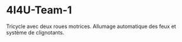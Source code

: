 # 4I4U-Team-1
Tricycle avec deux roues motrices. Allumage automatique des feux et système de clignotants.

